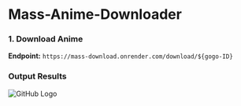 # Mass-Anime-Downloader

### 1. Download Anime

**Endpoint:** `https://mass-download.onrender.com/download/${gogo-ID}`

### Output Results
![GitHub Logo]([public/img](https://github.com/codex0555/Mass-Anime-Downloader/tree/8a4caa092cbd2eb8773231c1c22aba7dcdd3c025/public/img)https://github.com/codex0555/Mass-Anime-Downloader/tree/8a4caa092cbd2eb8773231c1c22aba7dcdd3c025/public/img)
